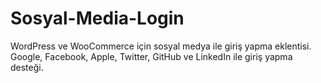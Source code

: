 # Sosyal-Media-Login
WordPress ve WooCommerce için sosyal medya ile giriş yapma eklentisi. Google, Facebook, Apple, Twitter, GitHub ve LinkedIn ile giriş yapma desteği.

